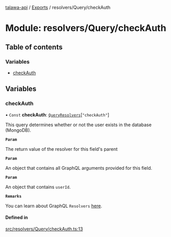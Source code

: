 [talawa-api](../README.md) / [Exports](../modules.md) / resolvers/Query/checkAuth

# Module: resolvers/Query/checkAuth

## Table of contents

### Variables

- [checkAuth](resolvers_Query_checkAuth.md#checkauth)

## Variables

### checkAuth

• `Const` **checkAuth**: [`QueryResolvers`](types_generatedGraphQLTypes.md#queryresolvers)[``"checkAuth"``]

This query determines whether or not the user exists in the database (MongoDB).

**`Param`**

The return value of the resolver for this field's parent

**`Param`**

An object that contains all GraphQL arguments provided for this field.

**`Param`**

An object that contains `userId`.

**`Remarks`**

You can learn about GraphQL `Resolvers` [here](https://www.apollographql.com/docs/apollo-server/data/resolvers/).

#### Defined in

[src/resolvers/Query/checkAuth.ts:13](https://github.com/PalisadoesFoundation/talawa-api/blob/3ef6e18/src/resolvers/Query/checkAuth.ts#L13)
